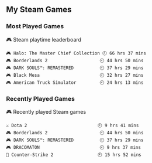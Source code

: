 ## My Steam Games

### Most Played Games
<!-- steam-box-playtime start -->
🎮 Steam playtime leaderboard
```text
🎮 Halo: The Master Chief Collection 🕘 66 hrs 37 mins
🎮 Borderlands 2                    🕘 44 hrs 50 mins
🎮 DARK SOULS™: REMASTERED          🕘 37 hrs 29 mins
🎮 Black Mesa                       🕘 32 hrs 27 mins
🎮 American Truck Simulator         🕘 24 hrs 13 mins
```
<!-- Powered by https://github.com/torresflo/steam-box-for-readme . -->
<!-- steam-box-playtime end -->

### Recently Played Games
<!-- steam-box-recent start -->
🎮 Recently played Steam games
```text
⚔️ Dota 2                           🕘 9 hrs 41 mins
🎮 Borderlands 2                    🕘 44 hrs 50 mins
🎮 DARK SOULS™: REMASTERED          🕘 37 hrs 29 mins
🎮 DRACOMATON                       🕘 9 hrs 37 mins
🔫 Counter-Strike 2                 🕘 15 hrs 52 mins
```
<!-- Powered by https://github.com/torresflo/steam-box-for-readme . -->
<!-- steam-box-recent end -->
